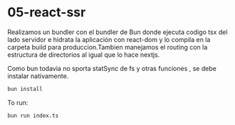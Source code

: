 # 05-react-ssr

Realizamos un bundler con el bundler de Bun donde ejecuta codigo tsx del lado servidor e hidrata la aplicación con react-dom y lo compila en la carpeta build para produccion.Tambien manejamos el routing con la estructura de directorios al igual que lo hace nextjs.

Como bun todavia no sporta statSync de fs y otras funciones , se debe instalar nativamente.

```bash
bun install
```

To run:

```bash
bun run index.ts
```
